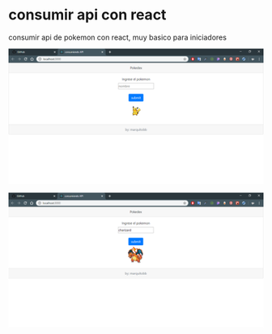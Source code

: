 # consumir api con react
consumir api de pokemon con react, muy basico para iniciadores

![alt](/uno.png)


![alt](/dos.png)
